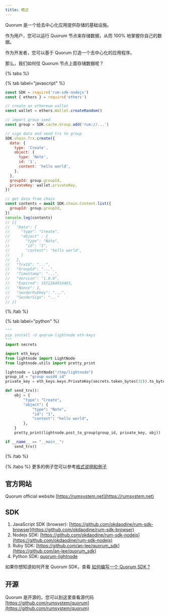 ```yaml
---
title: 概述
---
```


Quorum 是一个给去中心化应用提供存储的基础设施。

作为用户，您可以运行 Quorum 节点来存储数据，从而 100% 地掌握你自己的数据。

作为开发者，您可以基于 Quorum 打造一个去中心化的应用程序。

那么，我们如何往 Quorum 节点上面存储数据呢？

{% tabs %}

{% tab label="javascript" %}

```javascript
const SDK = require('rum-sdk-nodejs')
const { ethers } = require('ethers')

// create an ethereum wallet
const wallet = ethers.Wallet.createRandom()

// import group seed
const group = SDK.cache.Group.add('rum://...')

// sign data and send trx to group
SDK.chain.Trx.create({
  data: {
    type: 'Create',
    object: {
      type: 'Note',
      id: '1',
      content: 'hello world',
    },
  },
  groupId: group.groupId,
  privateKey: wallet.privateKey,
})

// get data from chain
const contents = await SDK.chain.Content.list({
  groupId: group.groupId,
})
console.log(contents)
// [{
//   "Data": {
//     "type": "Create",
//     "object" : {
//       "type": "Note",
//       "id": "1",
//       "content": "hello world",
//     }
//   },
//   "TrxId": "...",
//   "GroupId": "...",
//   "TimeStamp": "...",
//   "Version": "1.0.0",
//   "Expired": 1672284016463,
//   "Nonce": 1,
//   "SenderPubkey": "...",
//   "SenderSign": "..."
// }]
```

{% /tab %}

{% tab label="python" %}

```python
"""
pip install -U quorum-lightnode eth-keys
"""
import secrets

import eth_keys
from lightnode import LightNode
from lightnode.utils import pretty_print

lightnode = LightNode("/tmp/lightnode")
group_id = "group uuid4 id"
private_key = eth_keys.keys.PrivateKey(secrets.token_bytes(32)).to_bytes()

def send_trx():
    obj = {
        "type": "Create",
        "object": {
            "type": "Note",
            "id": "1",
            "content": "hello world",
        },
    }
    pretty_print(lightnode.post_to_group(group_id, private_key, obj))

if __name__ == "__main__":
    send_trx()
```

{% /tab %}

{% /tabs %}
更多的例子您可以参考[格式说明和例子](/docs/data-format-and-examples/)

## 官方网站

Quorum official website [https://rumsystem.net](https://rumsystem.net)

## SDK

1. JavaScript SDK (browser): [https://github.com/okdaodine/rum-sdk-browser](https://github.com/okdaodine/rum-sdk-browser)
2. Nodejs SDK: [https://github.com/okdaodine/rum-sdk-nodejs](https://github.com/okdaodine/rum-sdk-nodejs)
3. Ruby SDK: [https://github.com/an-lee/quorum_sdk](https://github.com/an-lee/quorum_sdk)
4. Python SDK: [quorum-lightnode](https://pypi.org/project/quorum-lightnode/)

如果你想知道如何开发 Quorum SDK，查看 [如何编写一个 Quorum SDK ?](/docs/build-sdk)

## 开源

Quorum 是开源的，您可以到这里查看源代码 [https://github.com/rumsystem/quorum](https://github.com/rumsystem/quorum)
